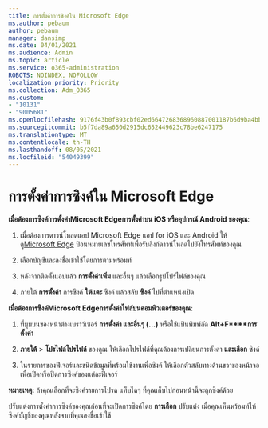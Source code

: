```yaml
---
title: การตั้งค่าการซิงค์ใน Microsoft Edge
ms.author: pebaum
author: pebaum
manager: dansimp
ms.date: 04/01/2021
ms.audience: Admin
ms.topic: article
ms.service: o365-administration
ROBOTS: NOINDEX, NOFOLLOW
localization_priority: Priority
ms.collection: Adm_O365
ms.custom:
- "10131"
- "9005681"
ms.openlocfilehash: 9176f43b0f893cbf02ed6647268368960887001187b6d9ba4bbfe6ed546d7586
ms.sourcegitcommit: b5f7da89a650d2915dc652449623c78be6247175
ms.translationtype: MT
ms.contentlocale: th-TH
ms.lasthandoff: 08/05/2021
ms.locfileid: "54049399"
---
```

# <a name="sync-settings-in-microsoft-edge"></a>การตั้งค่าการซิงค์ใน Microsoft Edge

**เมื่อต้องการซิงค์การตั้งค่าMicrosoft Edgeการตั้งค่าบน iOS หรืออุปกรณ์ Android ของคุณ**:

1. เมื่อต้องการดาวน์โหลดแอป Microsoft Edge แอป for iOS และ Android ให้ดู[Microsoft Edge](https://www.microsoft.com/edge?ocid=SMC-IA-4534424) ป้อนหมายเลขโทรศัพท์เพื่อรับลิงก์ดาวน์โหลดไปยังโทรศัพท์ของคุณ

1. เลือกบัญชีและลงชื่อเข้าใช้โดยการตามพร้อมท์

1. หลังจากติดตั้งแอปแล้ว **การตั้งค่าเพิ่ม** และอื่นๆ แล้วเลือกรูปโปรไฟล์ของคุณ

1. ภายใต้ **การตั้งค่า** การซิงค์ **ให้แตะ** ซิงค์ แล้วสลับ **ซิงค์** ไปที่ตําแหน่งเปิด 

**เมื่อต้องการซิงค์Microsoft Edgeการตั้งค่าไฟล์บนคอมพิวเตอร์ของคุณ**:

1. ที่มุมบนของหน้าต่างเบราว์เซอร์ **การตั้งค่า และอื่นๆ (...)** หรือใช้แป้นพิมพ์ลัด **Alt+F****การตั้งค่า**

1. **ภายใต้**  >  **โปรไฟล์โปรไฟล์** ของคุณ ให้เลือกโปรไฟล์ที่คุณต้องการเปลี่ยนการตั้งค่า **และเลือก** ซิงค์

1. ในรายการของฟีเจอร์และชนิดข้อมูลที่พร้อมใช้งานเพื่อซิงค์ ให้เลือกตัวสลับทางด้านขวาของหน้าจอเพื่อเปิดหรือปิดการซิงค์ของแต่ละฟีเจอร์

**หมายเหตุ:** ถ้าคุณเลือกที่จะซิงค์รายการโปรด แท็บใดๆ ที่คุณเก็บไปก่อนหน้านี้จะถูกซิงค์ด้วย

ปรับแต่งการตั้งค่าการซิงค์ของคุณก่อนที่จะเปิดการซิงค์โดย **การเลือก** ปรับแต่ง เมื่อคุณเห็นพร้อมท์ให้ซิงค์บัญชีของคุณหลังจากที่คุณลงชื่อเข้าใช้